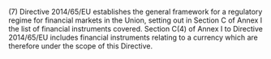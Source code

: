 (7) Directive 2014/65/EU establishes the general framework for a regulatory regime for financial markets in the Union, setting out in Section C of Annex I the list of financial instruments covered. Section C(4) of Annex I to Directive 2014/65/EU includes financial instruments relating to a currency which are therefore under the scope of this Directive.